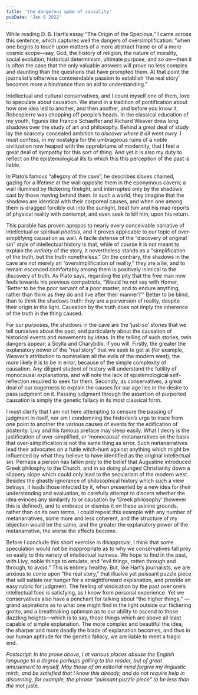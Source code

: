 ```yaml
---
title: 'the dangerous game of causality'
pubDate: 'Jan 6 2022'
---
```


While reading D. B. Hart’s essay “The Origin of the Specious,” I came across this sentence, which
captures well the dangers of oversimplification: “when one begins to touch upon matters of a more
abstract frame or of a more cosmic scope—say, God, the history of religion, the nature of morality,
social evolution, historical determinism, ultimate purpose, and so on—then it is often the case that
the only valuable answers will prove no less complex and daunting than the questions that have
prompted them. At that point the journalist’s otherwise commendable passion to establish ‘the real
story’ becomes more a hindrance than an aid to understanding.”

Intellectual and cultural conservatives, and I count myself one of them, love to speculate about
causation. We stand in a tradition of pontification about how one idea led to another, and then
another, and before you know it, Robespierre was chopping off people’s heads. In the classical
education of my youth, figures like Francis Schaeffer and Richard Weaver drew long shadows over the
study of art and philosophy. Behind a great deal of study lay the scarcely concealed ambition to
_discover where it all went awry._ I must confess, in my nostalgia for the umbrageous ruins of a
noble civilization now heaped with the opprobriums of modernity, that I feel a great deal of
sympathy for this sort of thing. And yet it is also my duty to reflect on the epistemological ills
to which this this perception of the past is liable.

In Plato’s famous “allegory of the cave”, he describes slaves chained, gazing for a lifetime at the
wall opposite them in the eponymous cavern; a wall illumined by flickering firelight, and
interrupted only by the shadows cast by those moving behind them. In such a world, they imagine that
the shadows are identical with their corporeal causes, and when one among them is dragged forcibly
out into the sunlight, treat him and his mad reports of physical reality with contempt, and even
seek to kill him, upon his return.

This parable has proven apropos to nearly every conceivable narrative of intellectual or spiritual
_photisis_, and it proves applicable to our topic of over-simplifying causation as well. A facile
defense of the “discovery of original sin” style of intellectual history is that, while of course it
is not meant to explain the _entirety_ of the story, it nevertheless stands as a “simplification of
the truth, but the truth nonetheless.” On the contrary, the shadows in the cave are not merely an
“oversimplification of reality,” they are a lie, and to remain esconced comfortably among them is
positively inimical to the discovery of truth. As Plato says, regarding the pity that the free man
now feels towards his previous compatriots, “Would he not say with Homer, ‘Better to be the poor
servant of a poor master, and to endure anything, rather than think as they do and live after their
manner?’” Better to be blind, than to think the shadows truth: they are a perversion of reality,
despite their origin in the light. Causation by the truth does not imply the inherence of the truth
in the thing caused.

For our purposes, the shadows in the cave are the ‘just-so’ stories that we tell ourselves about the
past, and particularly about the causation of historical events and movements by ideas. In the
telling of such stories, twin dangers appear; a Scylla and Charybdis, if you will. Firstly, the
greater the explanatory power of the “real story” that we seek to get at (for example, Weaver’s
attribution to nominalism all the evils of the modern west), the more likely it is to be in error,
because of the simple complexity of causation. Any diligent student of history will understand the
futility of monocausal explanations, and will note the lack of epistemological self-reflection
required to seek for them. Secondly, as conservatives, a great deal of our eagerness to explain the
causes for our age lies in the desire to pass judgment on it. Passing judgment through the assertion
of purported causation is simply the genetic fallacy in its most classical form.

I must clarify that I am not here attempting to censure the passing of judgment in itself, nor am I
condemning the historian’s urge to trace from one point to another the various causes of events for
the edification of posterity. Livy and his famous preface may sleep easily. What I decry is the
justification of over-simplified, or ‘monocausal’ metanarratives on the basis that
over-simplification is not the same thing as error. Such metanarratives lead their advocates on a
futile witch-hunt against anything which might be influenced by what they believe to have identified
as the original intellectual sin. Perhaps a person has fallen prey to the belief that Augustine
introduced Greek philosphy to the Church, and in so doing plunged Christianity down a slippery slope
which could only lead to the secularism of the modern west. Besides the ghastly ignorance of
philosophical history which such a view betrays, it leads those infected by it, when presented by a
new idea for their understanding and evaluation, to carefully attempt to discern whether the idea
evinces any similarity to or causation by ‘Greek philosophy’ (however this is defined), and to
embrace or dismiss it on these asinine grounds, rather than on its own terms. I could repeat this
example with any number of metanarratives, some more and less coherent, and the structure of my
objection would be the same, and the greater the explanatory power of the metanarrative, the worse
the effects become.

Before I conclude this short exercise in disapproval, I think that some speculation would not be
inappropriate as to why we conservatives fall prey so easily to this variety of intellectual
laziness. We hope to find in the past, with Livy, noble things to emulate, and “evil things, rotten
through and through, to avoid.” This is entirely healthy. But, like Hart’s journalists, we are
anxious to come upon “the real story,” that illusive yet puissant puzzle piece that will satiate our
hunger for a straightforward explanation, and provide an easy rubric for judgment. The feeling of
vindication by the past over one’s intellectual foes is satisfying, as I know from personal
experience. Yet we conservatives also have a penchant for talking about “the higher things,” —grand
aspirations as to what one might find in the light outside our flickering grotto, and a breathtaking
optimism as to our ability to ascend to those dazzling heights—which is to say, those things which
are above all least capable of simple explanation. The more complex and beautiful the idea, the
sharper and more deadly the blade of explanation becomes, and thus in our human aptitude for the
genetic fallacy, we are liable to meet a tragic end.

_Postscript: In the prose above, I at various places absuse the English language to a degree perhaps
galling to the reader, but of great amusement to myself. May those of an editorial mind forgive my
linguistic mirth, and be satisfied that I know this already, and do not require help in discerning,
for example, the phrase “puissant puzzle piece” to be less than the_ mot juste.
